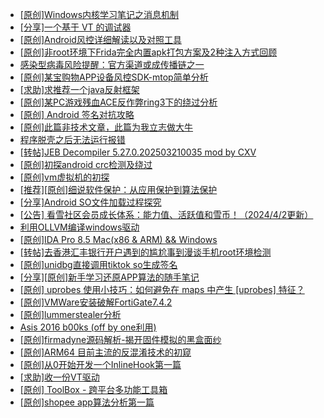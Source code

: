 + [[原创]Windows内核学习笔记之消息机制](https://bbs.kanxue.com/thread-271110.htm)
+ [[分享]一个基于 VT 的调试器](https://bbs.kanxue.com/thread-286110.htm)
+ [[原创]Android风控详细解读以及对照工具](https://bbs.kanxue.com/thread-286120.htm)
+ [[原创]非root环境下Frida完全内置apk打包方案及2种注入方式回顾](https://bbs.kanxue.com/thread-284482.htm)
+ [感染型病毒风险提醒：官方渠道或成传播链之一](https://bbs.kanxue.com/thread-286131.htm)
+ [[原创]某宝购物APP设备风控SDK-mtop简单分析](https://bbs.kanxue.com/thread-284241.htm)
+ [[求助]求推荐一个java反射框架](https://bbs.kanxue.com/thread-286107.htm)
+ [[原创]某PC游戏残血ACE反作弊ring3下的绕过分析](https://bbs.kanxue.com/thread-284667.htm)
+ [[原创] Android 签名对抗攻略](https://bbs.kanxue.com/thread-278195.htm)
+ [[原创]此篇非技术文章，此篇为我立志做大牛](https://bbs.kanxue.com/thread-284823.htm)
+ [程序脱壳之后无法运行报错](https://bbs.kanxue.com/thread-286133.htm)
+ [[转帖]JEB Decompiler 5.27.0.202503210035 mod by CXV](https://bbs.kanxue.com/thread-286132.htm)
+ [[原创]初探android crc检测及绕过](https://bbs.kanxue.com/thread-285790.htm)
+ [[原创]vm虚拟机的初探](https://bbs.kanxue.com/thread-284883.htm)
+ [[推荐][原创]细说软件保护：从应用保护到算法保护](https://bbs.kanxue.com/thread-284629.htm)
+ [[分享]Android  SO文件加载过程探究](https://bbs.kanxue.com/thread-285788.htm)
+ [[公告] 看雪社区会员成长体系：能力值、活跃值和雪币！（2024/4/2更新）](https://bbs.kanxue.com/thread-260144.htm)
+ [利用OLLVM编译windows驱动](https://bbs.kanxue.com/thread-274911.htm)
+ [[原创]IDA Pro 8.5 Mac(x86 & ARM) && Windows](https://bbs.kanxue.com/thread-286126.htm)
+ [[转帖]去香港汇丰银行开户遇到的尴尬事到漫谈手机root环境检测](https://bbs.kanxue.com/thread-285754.htm)
+ [[原创]unidbg直接调用tiktok so生成签名](https://bbs.kanxue.com/thread-285623.htm)
+ [[分享][原创]新手学习还原APP算法的随手笔记](https://bbs.kanxue.com/thread-285953.htm)
+ [[原创] uprobes 使用小技巧：如何避免在 maps 中产生 [uprobes] 特征？](https://bbs.kanxue.com/thread-286128.htm)
+ [[原创]VMWare安装破解FortiGate7.4.2](https://bbs.kanxue.com/thread-284794.htm)
+ [[原创]lummerstealer分析](https://bbs.kanxue.com/thread-286136.htm)
+ [Asis 2016 b00ks  (off by one利用)](https://bbs.kanxue.com/thread-246507.htm)
+ [[原创]firmadyne源码解析-揭开固件模拟的黑盒面纱](https://bbs.kanxue.com/thread-286135.htm)
+ [[原创]ARM64 目前主流的反混淆技术的初窥](https://bbs.kanxue.com/thread-285567.htm)
+ [[原创]从0开始开发一个InlineHook第一篇](https://bbs.kanxue.com/thread-284689.htm)
+ [[求助]收一份VT驱动](https://bbs.kanxue.com/thread-285446.htm)
+ [[原创] ToolBox - 跨平台多功能工具箱](https://bbs.kanxue.com/thread-286139.htm)
+ [[原创]shopee app算法分析第一篇](https://bbs.kanxue.com/thread-284570.htm)
